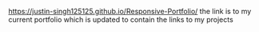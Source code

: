 https://justin-singh125125.github.io/Responsive-Portfolio/
the link is to my current portfolio which is updated to contain the links to my projects
